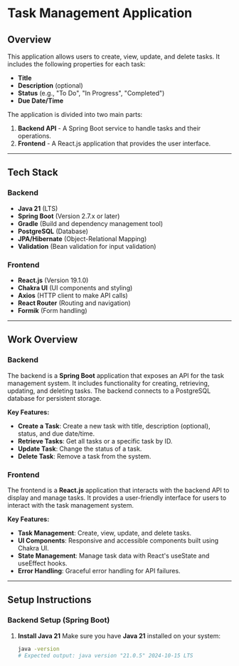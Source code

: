 # Task Management Application

## Overview

This application allows users to create, view, update, and delete tasks. It includes the following properties for each task:

- **Title**
- **Description** (optional)
- **Status** (e.g., "To Do", "In Progress", "Completed")
- **Due Date/Time**

The application is divided into two main parts:
1. **Backend API** - A Spring Boot service to handle tasks and their operations.
2. **Frontend** - A React.js application that provides the user interface.

---

## Tech Stack

### Backend
- **Java 21** (LTS)
- **Spring Boot** (Version 2.7.x or later)
- **Gradle** (Build and dependency management tool)
- **PostgreSQL** (Database)
- **JPA/Hibernate** (Object-Relational Mapping)
- **Validation** (Bean validation for input validation)

### Frontend
- **React.js** (Version 19.1.0)
- **Chakra UI** (UI components and styling)
- **Axios** (HTTP client to make API calls)
- **React Router** (Routing and navigation)
- **Formik** (Form handling)

---

## Work Overview

### Backend

The backend is a **Spring Boot** application that exposes an API for the task management system. It includes functionality for creating, retrieving, updating, and deleting tasks. The backend connects to a PostgreSQL database for persistent storage.

**Key Features:**
- **Create a Task**: Create a new task with title, description (optional), status, and due date/time.
- **Retrieve Tasks**: Get all tasks or a specific task by ID.
- **Update Task**: Change the status of a task.
- **Delete Task**: Remove a task from the system.

### Frontend

The frontend is a **React.js** application that interacts with the backend API to display and manage tasks. It provides a user-friendly interface for users to interact with the task management system.

**Key Features:**
- **Task Management**: Create, view, update, and delete tasks.
- **UI Components**: Responsive and accessible components built using Chakra UI.
- **State Management**: Manage task data with React's useState and useEffect hooks.
- **Error Handling**: Graceful error handling for API failures.

---

## Setup Instructions

### Backend Setup (Spring Boot)

1. **Install Java 21**
   Make sure you have **Java 21** installed on your system:

   ```bash
   java -version
   # Expected output: java version "21.0.5" 2024-10-15 LTS
